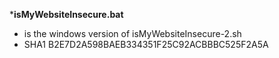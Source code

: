 ***isMyWebsiteInsecure.bat**
- is the windows version of isMyWebsiteInsecure-2.sh
- SHA1 B2E7D2A598BAEB334351F25C92ACBBBC525F2A5A
